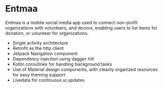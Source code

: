 # Entmaa

Entmaa is a mobile social media app used to connect non-profit organizations with volunteers, and donors, enabling users to list items for donation, or volunteer for organizations.

* Single activity architecture
* Retrofit as the http client
* Jetpack Navigation component
* Dependency injection using dagger hilt
* Kotlin coroutines for handling background tasks
* Use of Material design components, with cleanly organized resources for easy theming support 
* Livedata for continuous ui updates
